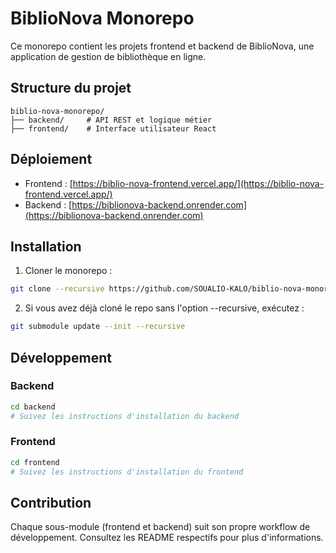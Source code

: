 # BiblioNova Monorepo

Ce monorepo contient les projets frontend et backend de BiblioNova, une application de gestion de bibliothèque en ligne.

## Structure du projet

```
biblio-nova-monorepo/
├── backend/     # API REST et logique métier
├── frontend/    # Interface utilisateur React
```

## Déploiement

- Frontend : [https://biblio-nova-frontend.vercel.app/](https://biblio-nova-frontend.vercel.app/)
- Backend : [https://biblionova-backend.onrender.com](https://biblionova-backend.onrender.com)

## Installation

1. Cloner le monorepo :

```bash
git clone --recursive https://github.com/SOUALIO-KALO/biblio-nova-monorepo.git
```

2. Si vous avez déjà cloné le repo sans l'option --recursive, exécutez :

```bash
git submodule update --init --recursive
```

## Développement

### Backend

```bash
cd backend
# Suivez les instructions d'installation du backend
```

### Frontend

```bash
cd frontend
# Suivez les instructions d'installation du frontend
```

## Contribution

Chaque sous-module (frontend et backend) suit son propre workflow de développement. Consultez les README respectifs pour plus d'informations.
